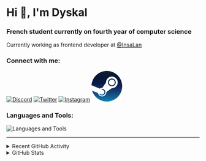 # Hi 👋, I'm Dyskal

### French student currently on fourth year of computer science

Currently working as frontend developer at [@InsaLan](https://github.com/InsaLan)

### Connect with me:

[![Discord](https://skillicons.dev/icons?i=discord "@dyskal")](https://discordapp.com/users/200586202997325824)
[![Twitter](https://skillicons.dev/icons?i=twitter "@dyskal")](https://twitter.com/dyskal)
[![Instagram](https://skillicons.dev/icons?i=instagram "@dyskal")](https://instagram.com/dyskal)
[![Steam](./images/steam.svg "dyskal")](https://steamcommunity.com/id/dyskal/)

### Languages and Tools:
![Languages and Tools](https://skillicons.dev/icons?i=java,kotlin,spring,js,ts,vue,idea,linux,git&perline=3)

---

<details>
<summary>Recent GitHub Activity</summary>

<!--START_SECTION:activity-->


1. 🗣 Commented on [#9783](https://github.com/oven-sh/bun/issues/9783#issuecomment-2033167730) in [oven-sh/bun](https://github.com/oven-sh/bun)
2. ❗ Opened issue [#9783](https://github.com/oven-sh/bun/issues/9783) in [oven-sh/bun](https://github.com/oven-sh/bun)
3. ❗ Opened issue [#5](https://github.com/DaBluLite/css-snippets/issues/5) in [DaBluLite/css-snippets](https://github.com/DaBluLite/css-snippets)
4. ❗ Opened issue [#13](https://github.com/sinclairzx81/typebox-workbench/issues/13) in [sinclairzx81/typebox-workbench](https://github.com/sinclairzx81/typebox-workbench)
5. 🗣 Commented on [#108](https://github.com/InsaLan/frontend-insalan.fr/pull/108#issuecomment-1973023512) in [InsaLan/frontend-insalan.fr](https://github.com/InsaLan/frontend-insalan.fr)
5. 🎉 Merged PR [#16](https://github.com/Dyskal/DiscordRP/pull/16) in [Dyskal/DiscordRP](https://github.com/Dyskal/DiscordRP)
6. 🎉 Merged PR [#17](https://github.com/Dyskal/TwitchPlayerOpener/pull/17) in [Dyskal/TwitchPlayerOpener](https://github.com/Dyskal/TwitchPlayerOpener)

<!--END_SECTION:activity-->

</details>

<details>
<summary>GitHub Stats</summary>

![GitHub Stats](https://github-readme-stats.vercel.app/api/top-langs?username=dyskal&show_icons=true&locale=en&layout=compact&card_width=445&langs_count=10&hide_borders=true)
![GitHub Stats](https://github-readme-stats.vercel.app/api?username=dyskal&show_icons=true&locale=en&include_all_commits=true&hide_borders=true)
</details>

